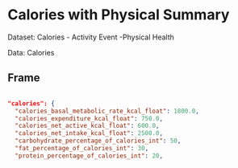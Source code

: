 # Calories with Physical Summary

Dataset: Calories - Activity Event -Physical Health

Data: Calories

## Frame

```Json

"calories": {
  "calories_basal_metabolic_rate_kcal_float": 1800.0,
  "calories_expenditure_kcal_float": 750.0,
  "calories_net_active_kcal_float": 600.0,
  "calories_net_intake_kcal_float": 2500.0,
  "carbohydrate_percentage_of_calories_int": 50,
  "fat_percentage_of_calories_int": 30,
  "protein_percentage_of_calories_int": 20,

```

